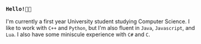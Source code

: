 ### `Hello!👋🏼`
I'm currently a first year University student studying Computer Science. I like to work with `C++` and `Python`, but I'm also fluent in `Java`, `Javascript`, and `Lua`. I also have some miniscule experience with `C#` and `C`.
